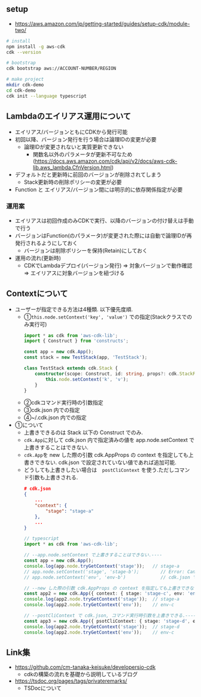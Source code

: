 
## setup
- https://aws.amazon.com/jp/getting-started/guides/setup-cdk/module-two/
```bash
# install
npm install -g aws-cdk
cdk --version

# bootstrap
cdk bootstrap aws://ACCOUNT-NUMBER/REGION

# make project
mkdir cdk-demo
cd cdk-demo
cdk init --language typescript
```

## Lambdaのエイリアス運用について
- エイリアス/バージョンともにCDKから発行可能
- 初回以降、バージョン発行を行う場合は論理IDの変更が必要
    - 論理IDが変更されないと実質更新できない
        - 関数名以外のパラメータが更新不可なため(https://docs.aws.amazon.com/cdk/api/v2/docs/aws-cdk-lib.aws_lambda.CfnVersion.html)
- デフォルトだと更新時に前回のバージョンが削除されてしまう
    - Stack更新時の削除ポリシーの変更が必要
- Function と エイリアス/バージョン間には明示的に依存関係指定が必要

### 運用案
- エイリアスは初回作成のみCDKで実行、以降のバージョンの付け替えは手動で行う
- バージョンはFunction(のパラメータ)が変更された際には自動で論理IDが再発行されるようにしておく
    - バージョンは削除ポリシーを保持(Retain)にしておく
- 運用の流れ(更新時)
    - CDKでLambdaデプロイ(バージョン発行) ⇒ 対象バージョンで動作確認 ⇒ エイリアスに対象バージョンを紐づける


## Contextについて
- ユーザーが指定できる方法は4種類. 以下優先度順.
    - ①```this.node.setContext('key', 'value')``` での指定(Stackクラスでのみ実行可)
        ```typescript
        import * as cdk from 'aws-cdk-lib';
        import { Construct } from 'constructs';

        const app = new cdk.App();
        const stack = new TestStack(app, 'TestStack');
        
        class TestStack extends cdk.Stack {
            constructor(scope: Construct, id: string, props?: cdk.StackProps) {
                this.node.setContext('k', 'v');
            }
        }
        ```
    - ②cdkコマンド実行時の引数指定
    - ③cdk.json 内での指定
    - ④~/.cdk.json 内での指定
- ①について
    - 上書きできるのは Stack 以下の Construct でのみ.
    - ```cdk.App```に対して cdk.json 内で指定済みの値を app.node.setContext で上書きすることはできない.
    - ```cdk.App```を new した際の引数 cdk.AppProps の context を指定しても上書きできない. cdk.json で設定されていない値であれば追加可能.
    - どうしても上書きしたい場合は　```postCliContext``` を使う.ただしコマンド引数も上書きされる.
        ```json
        # cdk.json
        {
            ...
            "context": {
                "stage": "stage-a"
            },
            ...
        }
        ```
        ```typescript
        // typescript
        import * as cdk from 'aws-cdk-lib';

        // --app.node.setContext で上書きすることはできない.----
        const app = new cdk.App();
        console.log(app.node.tryGetContext('stage'));   // stage-a
        // app.node.setContext('stage', 'stage-b');        // Error: Cannot set context after children have been added     
        // app.node.setContext('env', 'env-b')             // cdk.json で指定されていない key でもエラーになる

        // --new した際の引数 cdk.AppProps の context を指定しても上書きできない.----
        const app2 = new cdk.App({ context: { stage: 'stage-c', env: 'env-c' } });
        console.log(app2.node.tryGetContext('stage'));  // stage-a
        console.log(app2.node.tryGetContext('env'));    // env-c

        // --postCliContext で cdk.json, コマンド実行時引数を上書きできる.----
        const app3 = new cdk.App({ psotCliContext: { stage: 'stage-d', env: 'env-d' } });
        console.log(app2.node.tryGetContext('stage'));  // stage-d
        console.log(app2.node.tryGetContext('env'));    // env-c
        ```

## Link集
- https://github.com/cm-tanaka-keisuke/developersio-cdk
    - cdkの構築の流れを基礎から説明しているブログ
- https://tsdoc.org/pages/tags/privateremarks/
    - TSDocについて